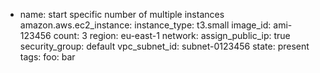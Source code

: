- name: start specific number of multiple instances
  amazon.aws.ec2_instance:
    instance_type: t3.small
    image_id: ami-123456
    count: 3
    region: eu-east-1
    network:
      assign_public_ip: true
      security_group: default
      vpc_subnet_id: subnet-0123456
    state: present
    tags:
      foo: bar
